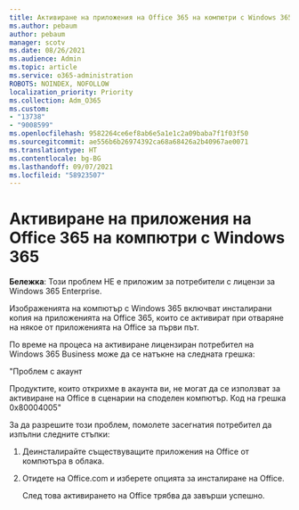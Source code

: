 ```yaml
---
title: Активиране на приложения на Office 365 на компютри с Windows 365
ms.author: pebaum
author: pebaum
manager: scotv
ms.date: 08/26/2021
ms.audience: Admin
ms.topic: article
ms.service: o365-administration
ROBOTS: NOINDEX, NOFOLLOW
localization_priority: Priority
ms.collection: Adm_O365
ms.custom:
- "13738"
- "9008599"
ms.openlocfilehash: 9582264ce6ef8ab6e5a1e1c2a09baba7f1f03f50
ms.sourcegitcommit: ae556b6b26974392ca68a68426a2b40967ae0071
ms.translationtype: HT
ms.contentlocale: bg-BG
ms.lasthandoff: 09/07/2021
ms.locfileid: "58923507"
---
```

# <a name="activating-office-365-applications-on-windows-365-pcs"></a>Активиране на приложения на Office 365 на компютри с Windows 365

**Бележка**: Този проблем НЕ е приложим за потребители с лицензи за Windows 365 Enterprise.

Изображенията на компютър с Windows 365 включват инсталирани копия на приложенията на Office 365, които се активират при отваряне на някое от приложенията на Office за първи път.

По време на процеса на активиране лицензиран потребител на Windows 365 Business може да се натъкне на следната грешка:

"Проблем с акаунт

Продуктите, които открихме в акаунта ви, не могат да се използват за активиране на Office в сценарии на споделен компютър. Код на грешка 0x80004005"

За да разрешите този проблем, помолете засегнатия потребител да изпълни следните стъпки: 

1. Деинсталирайте съществуващите приложения на Office от компютъра в облака.
1. Отидете на Office.com и изберете опцията за инсталиране на Office.

    След това активирането на Office трябва да завърши успешно.
